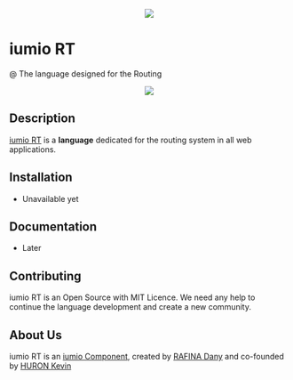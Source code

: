 <p align="center"><a href="https://framework.iumio.com" target="_blank">
    <img src="https://framework.iumio.com/iumio-black.png">
</a></p>

iumio RT
================

@ The language designed for the Routing

<p align="center"><a href="https://framework.iumio.com" target="_blank">
    <img src="https://travis-ci.org/iumio-team/iumio-framework.svg?branch=master">
</a></p>


Description
------------

[iumio RT][1] is a **language** dedicated for the routing system in all web applications. 

Installation
------------

* Unavailable yet

Documentation
-------------

* Later


Contributing
------------

iumio RT is an Open Source with MIT Licence.
We need any help to continue the language development and create a new community.


About Us
--------

iumio RT is an [iumio Component][5], created by [RAFINA Dany][6] and co-founded by [HURON Kevin][7]

[1]: https://rt.iumio.com
[5]: https://components.iumio.com
[6]: https://www.linkedin.com/in/dany-rafina-672041b3/
[7]: http://kevinhuron.fr/
